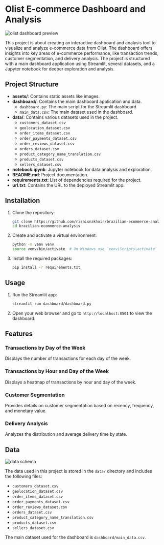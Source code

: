 # Olist E-commerce Dashboard and Analysis

![olist dashboard preview](https://github.com/rizaisnakhoir/brazilian-ecommerce-analysis/blob/main/assets/dashboard.gif?raw=true)

This project is about creating an interactive dashboard and analysis tool to visualize and analyze e-commerce data from Olist. The dashboard offers insights into key areas of e-commerce performance, like transaction trends, customer segmentation, and delivery analysis. The project is structured with a main dashboard application using Streamlit, several datasets, and a Jupyter notebook for deeper exploration and analysis.

## Project Structure

- **assets/**: Contains static assets like images.
- **dashboard/**: Contains the main dashboard application and data.
  - `dashboard.py`: The main script for the Streamlit dashboard.
  - `main_data.csv`: The main dataset used in the dashboard.
- **data/**: Contains various datasets used in the project.
  - `customers_dataset.csv`
  - `geolocation_dataset.csv`
  - `order_items_dataset.csv`
  - `order_payments_dataset.csv`
  - `order_reviews_dataset.csv`
  - `orders_dataset.csv`
  - `product_category_name_translation.csv`
  - `products_dataset.csv`
  - `sellers_dataset.csv`
- **notebook.ipynb**: Jupyter notebook for data analysis and exploration.
- **README.md**: Project documentation.
- **requirements.txt**: List of dependencies required for the project.
- **url.txt**: Contains the URL to the deployed Streamlit app.

## Installation

1. Clone the repository:
    ```sh
    git clone https://github.com/rizaisnakhoir/brazilian-ecommerce-analysis.git
    cd brazilian-ecommerce-analysis
    ```

2. Create and activate a virtual environment:
    ```sh
    python -m venv venv
    source venv/bin/activate  # On Windows use `venv\Scripts\activate`
    ```

3. Install the required packages:
    ```sh
    pip install -r requirements.txt
    ```

## Usage

1. Run the Streamlit app:
    ```sh
    streamlit run dashboard/dashboard.py
    ```

2. Open your web browser and go to `http://localhost:8501` to view the dashboard.

## Features

### Transactions by Day of the Week

Displays the number of transactions for each day of the week.

### Transactions by Hour and Day of the Week

Displays a heatmap of transactions by hour and day of the week.

### Customer Segmentation

Provides details on customer segmentation based on recency, frequency, and monetary value.

### Delivery Analysis

Analyzes the distribution and average delivery time by state.

## Data
![data schema](https://i.imgur.com/HRhd2Y0.png)

The data used in this project is stored in the `data/` directory and includes the following files:
- `customers_dataset.csv`
- `geolocation_dataset.csv`
- `order_items_dataset.csv`
- `order_payments_dataset.csv`
- `order_reviews_dataset.csv`
- `orders_dataset.csv`
- `product_category_name_translation.csv`
- `products_dataset.csv`
- `sellers_dataset.csv`

The main dataset used for the dashboard is `dashboard/main_data.csv`.